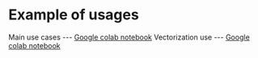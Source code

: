 # Example of usages

Main use cases --- [Google colab notebook](https://colab.research.google.com/drive/1xoFGedC0BiihVVohDnw3p4l5Xz0w4vLQ?usp=sharing)
Vectorization use --- [Google colab notebook](https://colab.research.google.com/drive/1WaB6Cb_iiWE_Skn4ZT0hc5uK7TJ_RnRf?usp=sharing)
